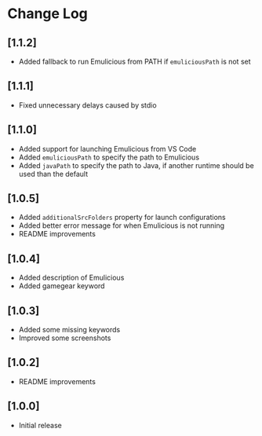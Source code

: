 # Change Log

## [1.1.2]

- Added fallback to run Emulicious from PATH if `emuliciousPath` is not set

## [1.1.1]

- Fixed unnecessary delays caused by stdio

## [1.1.0]

- Added support for launching Emulicious from VS Code
- Added `emuliciousPath` to specify the path to Emulicious
- Added `javaPath` to specify the path to Java, if another runtime should be used than the default

## [1.0.5]

- Added `additionalSrcFolders` property for launch configurations
- Added better error message for when Emulicious is not running
- README improvements

## [1.0.4]

- Added description of Emulicious
- Added gamegear keyword

## [1.0.3]

- Added some missing keywords
- Improved some screenshots

## [1.0.2]

- README improvements

## [1.0.0]

- Initial release
